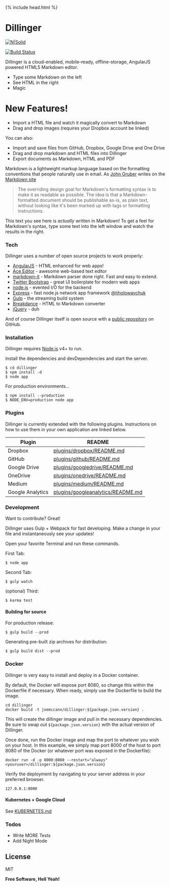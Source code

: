 {% include head.html %}

<h1 id="dillinger">Dillinger</h1>
<p><a href="https://nodesource.com/products/nsolid"><img src="https://cldup.com/dTxpPi9lDf.thumb.png" alt="N|Solid"></a></p>
<p><a href="https://travis-ci.org/joemccann/dillinger"><img src="https://travis-ci.org/joemccann/dillinger.svg?branch=master" alt="Build Status"></a></p>
<p>Dillinger is a cloud-enabled, mobile-ready, offline-storage, AngularJS powered HTML5 Markdown editor.</p>
<ul>
<li>Type some Markdown on the left</li>
<li>See HTML in the right</li>
<li>Magic</li>
</ul>
<h1 id="new-features-">New Features!</h1>
<ul>
<li>Import a HTML file and watch it magically convert to Markdown</li>
<li>Drag and drop images (requires your Dropbox account be linked)</li>
</ul>
<p>You can also:</p>
<ul>
<li>Import and save files from GitHub, Dropbox, Google Drive and One Drive</li>
<li>Drag and drop markdown and HTML files into Dillinger</li>
<li>Export documents as Markdown, HTML and PDF</li>
</ul>
<p>Markdown is a lightweight markup language based on the formatting conventions that people naturally use in email.  As <a href="http://daringfireball.net">John Gruber</a> writes on the <a href="http://daringfireball.net/projects/markdown/">Markdown site</a></p>
<blockquote>
<p>The overriding design goal for Markdown&#39;s
formatting syntax is to make it as readable
as possible. The idea is that a
Markdown-formatted document should be
publishable as-is, as plain text, without
looking like it&#39;s been marked up with tags
or formatting instructions.</p>
</blockquote>
<p>This text you see here is <em>actually</em> written in Markdown! To get a feel for Markdown&#39;s syntax, type some text into the left window and watch the results in the right.</p>
<h3 id="tech">Tech</h3>
<p>Dillinger uses a number of open source projects to work properly:</p>
<ul>
<li><a href="http://angularjs.org">AngularJS</a> - HTML enhanced for web apps!</li>
<li><a href="http://ace.ajax.org">Ace Editor</a> - awesome web-based text editor</li>
<li><a href="https://github.com/markdown-it/markdown-it">markdown-it</a> - Markdown parser done right. Fast and easy to extend.</li>
<li><a href="http://twitter.github.com/bootstrap/">Twitter Bootstrap</a> - great UI boilerplate for modern web apps</li>
<li><a href="http://nodejs.org">node.js</a> - evented I/O for the backend</li>
<li><a href="http://expressjs.com">Express</a> - fast node.js network app framework <a href="http://twitter.com/tjholowaychuk">@tjholowaychuk</a></li>
<li><a href="http://gulpjs.com">Gulp</a> - the streaming build system</li>
<li><a href="https://breakdance.github.io/breakdance/">Breakdance</a> - HTML to Markdown converter</li>
<li><a href="http://jquery.com">jQuery</a> - duh</li>
</ul>
<p>And of course Dillinger itself is open source with a <a href="https://github.com/joemccann/dillinger">public repository</a>
 on GitHub.</p>
<h3 id="installation">Installation</h3>
<p>Dillinger requires <a href="https://nodejs.org/">Node.js</a> v4+ to run.</p>
<p>Install the dependencies and devDependencies and start the server.</p>
<pre><code class="lang-sh">$ cd dillinger
$ npm install -d
$ <span class="hljs-keyword">node</span> <span class="hljs-title">app</span>
</code></pre>
<p>For production environments...</p>
<pre><code class="lang-sh">$ npm install --production
$ <span class="hljs-attr">NODE_ENV=</span>production <span class="hljs-keyword">node</span> <span class="hljs-title">app</span>
</code></pre>
<h3 id="plugins">Plugins</h3>
<p>Dillinger is currently extended with the following plugins. Instructions on how to use them in your own application are linked below.</p>
<table>
<thead>
<tr>
<th>Plugin</th>
<th>README</th>
</tr>
</thead>
<tbody>
<tr>
<td>Dropbox</td>
<td><a href="https://github.com/joemccann/dillinger/tree/master/plugins/dropbox/README.md">plugins/dropbox/README.md</a></td>
</tr>
<tr>
<td>GitHub</td>
<td><a href="https://github.com/joemccann/dillinger/tree/master/plugins/github/README.md">plugins/github/README.md</a></td>
</tr>
<tr>
<td>Google Drive</td>
<td><a href="https://github.com/joemccann/dillinger/tree/master/plugins/googledrive/README.md">plugins/googledrive/README.md</a></td>
</tr>
<tr>
<td>OneDrive</td>
<td><a href="https://github.com/joemccann/dillinger/tree/master/plugins/onedrive/README.md">plugins/onedrive/README.md</a></td>
</tr>
<tr>
<td>Medium</td>
<td><a href="https://github.com/joemccann/dillinger/tree/master/plugins/medium/README.md">plugins/medium/README.md</a></td>
</tr>
<tr>
<td>Google Analytics</td>
<td><a href="https://github.com/RahulHP/dillinger/blob/master/plugins/googleanalytics/README.md">plugins/googleanalytics/README.md</a></td>
</tr>
</tbody>
</table>
<h3 id="development">Development</h3>
<p>Want to contribute? Great!</p>
<p>Dillinger uses Gulp + Webpack for fast developing.
Make a change in your file and instantaneously see your updates!</p>
<p>Open your favorite Terminal and run these commands.</p>
<p>First Tab:</p>
<pre><code class="lang-sh">$ <span class="hljs-keyword">node</span> <span class="hljs-title">app</span>
</code></pre>
<p>Second Tab:</p>
<pre><code class="lang-sh"><span class="hljs-variable">$ </span>gulp watch
</code></pre>
<p>(optional) Third:</p>
<pre><code class="lang-sh">$ karma <span class="hljs-built_in">test</span>
</code></pre>
<h4 id="building-for-source">Building for source</h4>
<p>For production release:</p>
<pre><code class="lang-sh"><span class="hljs-symbol">$</span> gulp build --<span class="hljs-keyword">prod</span>
</code></pre>
<p>Generating pre-built zip archives for distribution:</p>
<pre><code class="lang-sh"><span class="hljs-symbol">$</span> gulp build dist --<span class="hljs-keyword">prod</span>
</code></pre>
<h3 id="docker">Docker</h3>
<p>Dillinger is very easy to install and deploy in a Docker container.</p>
<p>By default, the Docker will expose port 8080, so change this within the Dockerfile if necessary. When ready, simply use the Dockerfile to build the image.</p>
<pre><code class="lang-sh">cd <span class="hljs-keyword">dillinger
</span>docker <span class="hljs-keyword">build </span>-t <span class="hljs-keyword">joemccann/dillinger:${package.json.version} </span>.
</code></pre>
<p>This will create the dillinger image and pull in the necessary dependencies. Be sure to swap out <code>${package.json.version}</code> with the actual version of Dillinger.</p>
<p>Once done, run the Docker image and map the port to whatever you wish on your host. In this example, we simply map port 8000 of the host to port 8080 of the Docker (or whatever port was exposed in the Dockerfile):</p>
<pre><code class="lang-sh">docker run -d -<span class="hljs-selector-tag">p</span> <span class="hljs-number">8000</span>:<span class="hljs-number">8080</span> --restart=<span class="hljs-string">"always"</span> &lt;youruser&gt;/dillinger:${package<span class="hljs-selector-class">.json</span><span class="hljs-selector-class">.version</span>}
</code></pre>
<p>Verify the deployment by navigating to your server address in your preferred browser.</p>
<pre><code class="lang-sh">127<span class="hljs-selector-class">.0</span><span class="hljs-selector-class">.0</span><span class="hljs-selector-class">.1</span><span class="hljs-selector-pseudo">:8000</span>
</code></pre>
<h4 id="kubernetes-google-cloud">Kubernetes + Google Cloud</h4>
<p>See <a href="https://github.com/joemccann/dillinger/blob/master/KUBERNETES.md">KUBERNETES.md</a></p>
<h3 id="todos">Todos</h3>
<ul>
<li>Write MORE Tests</li>
<li>Add Night Mode</li>
</ul>
<h2 id="license">License</h2>
<p>MIT</p>
<p><strong>Free Software, Hell Yeah!</strong></p>
